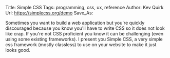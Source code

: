Title: Simple CSS
Tags: programming, css, ux, reference
Author: Kev Quirk
Url: https://simplecss.org/demo
Save_As:

Sometimes you want to build a web application but you're quickly discouraged because you know you'll have to write CSS so it does not look like crap.
If you're not CSS proficient you know it can be challenging (even using some existing frameworks).
I present you Simple CSS, a very simple css framework (mostly classless) to use on your website to make it just looks good.
